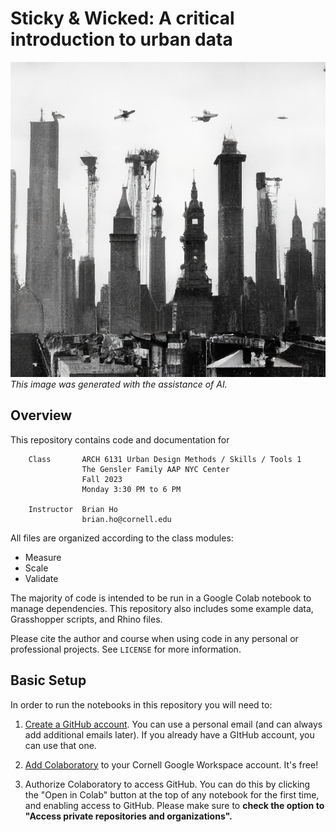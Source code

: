# Sticky & Wicked: A critical introduction to urban data

![sticky_and_wicked](sticky_and_wicked.png)
_This image was generated with the assistance of AI._

## Overview
This repository contains code and documentation for

```
    Class       ARCH 6131 Urban Design Methods / Skills / Tools 1
                The Gensler Family AAP NYC Center
                Fall 2023
                Monday 3:30 PM to 6 PM

    Instructor	Brian Ho
                brian.ho@cornell.edu
```

All files are organized according to the class modules:

- Measure
- Scale
- Validate

The majority of code is intended to be run in a Google Colab notebook to manage dependencies. This repository also includes some example data, Grasshopper scripts, and Rhino files.

Please cite the author and course when using code in any personal
or professional projects. See `LICENSE` for more information.

## Basic Setup
In order to run the notebooks in this repository you will need to:
1.  [Create a GitHub account](https://github.com/signup). You can use a personal email (and can always add additional emails later). If you already have a GItHub account, you can use that one.

2. [Add Colaboratory](https://workspace.google.com/marketplace/app/colaboratory/1014160490159) to your Cornell Google Workspace account. It's free!

3. Authorize Colaboratory to access GitHub. You can do this by clicking the "Open in Colab" button at the top of any notebook for the first time, and enabling access to GitHub. Please make sure to **check the option to "Access private repositories and organizations".**